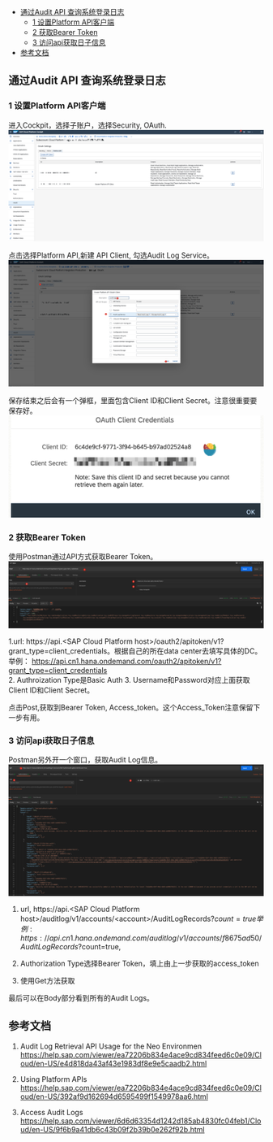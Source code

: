 <!-- TOC -->

- [通过Audit API 查询系统登录日志](#通过audit-api-查询系统登录日志)
  - [1 设置Platform API客户端](#1-设置platform-api客户端)
  - [2 获取Bearer Token](#2-获取bearer-token)
  - [3 访问api获取日子信息](#3-访问api获取日子信息)
- [参考文档](#参考文档)

<!-- /TOC -->

## 通过Audit API 查询系统登录日志
### 1 设置Platform API客户端
进入Cockpit，选择子账户，选择Security, OAuth.
![alt text](./img/trace-set-api-client-01.png)

点击选择Platform API,新建 API Client, 勾选Audit Log Service。
![alt text](./img/trace-set-api-client-02.png)

保存结束之后会有一个弹框，里面包含Client ID和Client Secret。注意很重要要保存好。
![alt text](./img/trace-set-api-client-03.png)

### 2 获取Bearer Token
使用Postman通过API方式获取Bearer Token。
![alt text](./img/token-01.png)

1.url: https://api.\<SAP Cloud Platform host\>/oauth2/apitoken/v1?grant_type=client_credentials。根据自己的所在data center去填写具体的DC。  
举例： https://api.cn1.hana.ondemand.com/oauth2/apitoken/v1?grant_type=client_credentials  
2. Authroization Type是Basic Auth
3. Username和Password对应上面获取Client ID和Client Secret。

点击Post,获取到Bearer Token, Access_token。这个Access_Token注意保留下一步有用。


### 3 访问api获取日子信息
Postman另外开一个窗口，获取Audit Log信息。
![alt text](./img/api-01.png)

1. url, https://api.\<SAP Cloud Platform host\>/auditlog/v1/accounts/\<account\>/AuditLogRecords?$count=true  
举例:https://api.cn1.hana.ondemand.com/auditlog/v1/accounts/f8675ad50/AuditLogRecords?$count=true, 

2. Authorization Type选择Bearer Token，填上由上一步获取的access_token

3. 使用Get方法获取

最后可以在Body部分看到所有的Audit Logs。


## 参考文档
1. Audit Log Retrieval API Usage for the Neo Environmen  https://help.sap.com/viewer/ea72206b834e4ace9cd834feed6c0e09/Cloud/en-US/e4d818da43af43e1983df8e9e5caadb2.html

2. Using Platform APIs https://help.sap.com/viewer/ea72206b834e4ace9cd834feed6c0e09/Cloud/en-US/392af9d162694d6595499f1549978aa6.html

3. Access Audit Logs https://help.sap.com/viewer/6d6d63354d1242d185ab4830fc04feb1/Cloud/en-US/9f6b9a41db6c43b09f2b39b0e262f92b.html